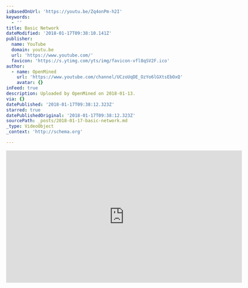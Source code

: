 ```yaml
---
isBasedOnUrl: 'https://youtu.be/Zq4onPm-h2I'
keywords:
  - ''
title: Basic Network
dateModified: '2018-01-17T09:38:10.141Z'
publisher:
  name: YouTube
  domain: youtu.be
  url: 'https://www.youtube.com/'
  favicon: 'https://s.ytimg.com/yts/img/favicon-vfl8qSV2F.ico'
author:
  - name: OpenMined
    url: 'https://www.youtube.com/channel/UCzoUqDE_OzYo6lGXtsEbOxQ'
    avatar: {}
inFeed: true
description: Uploaded by OpenMined on 2018-01-13.
via: {}
datePublished: '2018-01-17T09:38:12.323Z'
starred: true
datePublishedOriginal: '2018-01-17T09:38:12.323Z'
sourcePath: _posts/2018-01-17-basic-network.md
_type: VideoObject
_context: 'http://schema.org'

---
```

<iframe src="https://cdn.embedly.com/widgets/media.html?src=https%3A%2F%2Fwww.youtube.com%2Fembed%2FZq4onPm-h2I%3Ffeature%3Doembed&amp;url=http%3A%2F%2Fwww.youtube.com%2Fwatch%3Fv%3DZq4onPm-h2I&amp;image=https%3A%2F%2Fi.ytimg.com%2Fvi%2FZq4onPm-h2I%2Fhqdefault.jpg&amp;key=a715cf41cc93453ca338d350cd26f87b&amp;type=text%2Fhtml&amp;schema=youtube" width="640" height="360" scrolling="no" frameborder="0" allowfullscreen="" style=""></iframe>